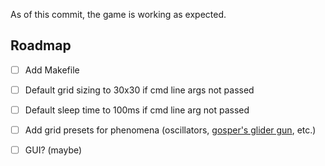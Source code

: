As of this commit, the game is working as expected.

## Roadmap

- [ ] Add Makefile
- [ ] Default grid sizing to 30x30 if cmd line args not passed
- [ ] Default sleep time to 100ms if cmd line arg not passed
- [ ] Add grid presets for phenomena (oscillators, [gosper's glider gun](https://en.wikipedia.org/wiki/Gun_(cellular_automaton)), etc.)
- [ ] GUI? (maybe)


